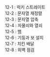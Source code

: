 12-1 : 럭키 스트레이트   
12-2 : 문자열 재정렬   
12-3 : 문자열 압축    
12-4 : 자물쇠와 열쇠   
12-5 : 뱀   
12-6 : 기둥과 보 설치   
12-7 : 치킨 배달   
12-8 : 외벽 점검   